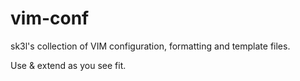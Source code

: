 vim-conf
=======

sk3l's collection of VIM configuration, formatting and template files.

Use & extend as you see fit.
